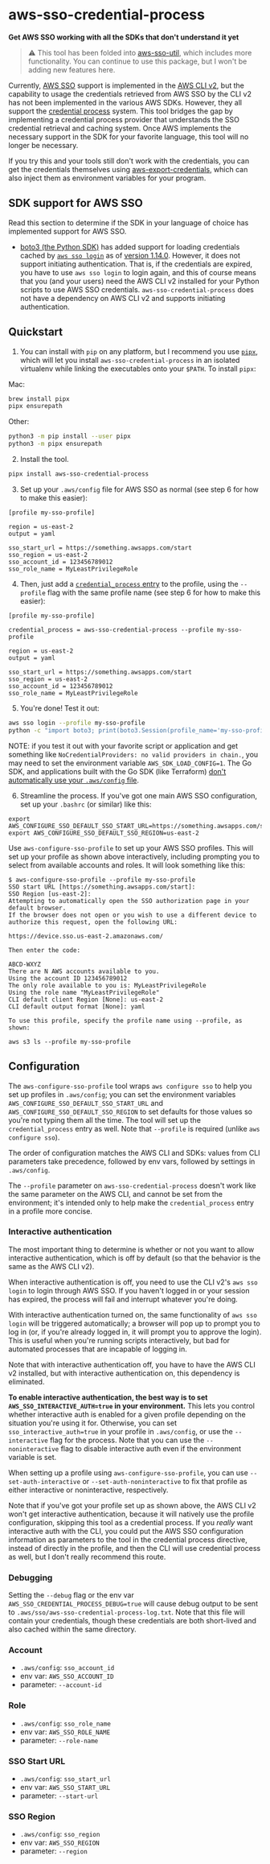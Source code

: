 # aws-sso-credential-process
**Get AWS SSO working with all the SDKs that don't understand it yet**

> :warning: This tool has been folded into [aws-sso-util](https://github.com/benkehoe/aws-sso-util), which includes more functionality. You can continue to use this package, but I won't be adding new features here.

Currently, [AWS SSO](https://aws.amazon.com/single-sign-on/) support is implemented in the [AWS CLI v2](https://aws.amazon.com/blogs/developer/aws-cli-v2-is-now-generally-available/), but the capability to usage the credentials retrieved from AWS SSO by the CLI v2 has not been implemented in the various AWS SDKs. However, they all support the [credential process](https://docs.aws.amazon.com/cli/latest/userguide/cli-configure-sourcing-external.html) system. This tool bridges the gap by implementing a credential process provider that understands the SSO credential retrieval and caching system. Once AWS implements the necessary support in the SDK for your favorite language, this tool will no longer be necessary.

If you try this and your tools still don't work with the credentials, you can get the credentials themselves using [aws-export-credentials](https://github.com/benkehoe/aws-export-credentials), which can also inject them as environment variables for your program.

## SDK support for AWS SSO

Read this section to determine if the SDK in your language of choice has implemented support for AWS SSO.

* [boto3 (the Python SDK)](boto3.amazonaws.com/v1/documentation/api/latest/index.html) has added support for loading credentials cached by [`aws sso login`](https://awscli.amazonaws.com/v2/documentation/api/latest/reference/sso/login.html) as of [version 1.14.0](https://github.com/boto/boto3/blob/develop/CHANGELOG.rst#1140). However, it does not support initiating authentication. That is, if the credentials are expired, you have to use `aws sso login` to login again, and this of course means that you (and your users) need the AWS CLI v2 installed for your Python scripts to use AWS SSO credentials. `aws-sso-credential-process` does not have a dependency on AWS CLI v2 and supports initiating authentication.

## Quickstart

1. You can install with `pip` on any platform, but I recommend you use [`pipx`](https://pipxproject.github.io/pipx/), which will let you install `aws-sso-credential-process` in an isolated virtualenv while linking the executables onto your `$PATH`. To install `pipx`:

Mac:
```bash
brew install pipx
pipx ensurepath
```

Other:
```bash
python3 -m pip install --user pipx
python3 -m pipx ensurepath
```

2. Install the tool.
```bash
pipx install aws-sso-credential-process
```

3. Set up your `.aws/config` file for AWS SSO as normal (see step 6 for how to make this easier):

```
[profile my-sso-profile]

region = us-east-2
output = yaml

sso_start_url = https://something.awsapps.com/start
sso_region = us-east-2
sso_account_id = 123456789012
sso_role_name = MyLeastPrivilegeRole
```

4. Then, just add a [`credential_process` entry](https://docs.aws.amazon.com/cli/latest/userguide/cli-configure-sourcing-external.html) to the profile, using the `--profile` flag with the same profile name (see step 6 for how to make this easier):

```
[profile my-sso-profile]

credential_process = aws-sso-credential-process --profile my-sso-profile

region = us-east-2
output = yaml

sso_start_url = https://something.awsapps.com/start
sso_region = us-east-2
sso_account_id = 123456789012
sso_role_name = MyLeastPrivilegeRole

```

5. You're done! Test it out:
```bash
aws sso login --profile my-sso-profile
python -c "import boto3; print(boto3.Session(profile_name='my-sso-profile').client('sts').get_caller_identity())"
```

NOTE: if you test it out with your favorite script or application and get something like `NoCredentialProviders: no valid providers in chain.`, you may need to set the environment variable `AWS_SDK_LOAD_CONFIG=1`. The Go SDK, and applications built with the Go SDK (like Terraform) [don't automatically use your `.aws/config` file](https://docs.aws.amazon.com/sdk-for-go/v1/developer-guide/configuring-sdk.html).


6. Streamline the process. If you've got one main AWS SSO configuration, set up your `.bashrc` (or similar) like this:
```
export AWS_CONFIGURE_SSO_DEFAULT_SSO_START_URL=https://something.awsapps.com/start
export AWS_CONFIGURE_SSO_DEFAULT_SSO_REGION=us-east-2
```

Use `aws-configure-sso-profile` to set up your AWS SSO profiles. This will set up your profile as shown above interactively, including prompting you to select from available accounts and roles. It will look something like this:
```
$ aws-configure-sso-profile --profile my-sso-profile
SSO start URL [https://something.awsapps.com/start]:
SSO Region [us-east-2]:
Attempting to automatically open the SSO authorization page in your default browser.
If the browser does not open or you wish to use a different device to authorize this request, open the following URL:

https://device.sso.us-east-2.amazonaws.com/

Then enter the code:

ABCD-WXYZ
There are N AWS accounts available to you.
Using the account ID 123456789012
The only role available to you is: MyLeastPrivilegeRole
Using the role name "MyLeastPrivilegeRole"
CLI default client Region [None]: us-east-2
CLI default output format [None]: yaml

To use this profile, specify the profile name using --profile, as shown:

aws s3 ls --profile my-sso-profile
```

## Configuration

The `aws-configure-sso-profile` tool wraps `aws configure sso` to help you set up profiles in `.aws/config`; you can set the environment variables `AWS_CONFIGURE_SSO_DEFAULT_SSO_START_URL` and `AWS_CONFIGURE_SSO_DEFAULT_SSO_REGION` to set defaults for those values so you're not typing them all the time. The tool will set up the `credential_process` entry as well. Note that `--profile` is required (unlike `aws configure sso`).

The order of configuration matches the AWS CLI and SDKs: values from CLI parameters take precedence, followed by env vars, followed by settings in `.aws/config`.

The `--profile` parameter on `aws-sso-credential-process` doesn't work like the same parameter on the AWS CLI, and cannot be set from the environment; it's intended only to help make the `credential_process` entry in a profile more concise.

### Interactive authentication

The most important thing to determine is whether or not you want to allow interactive authentication, which is off by default (so that the behavior is the same as the AWS CLI v2).

When interactive authentication is off, you need to use the CLI v2's `aws sso login` to login through AWS SSO. If you haven't logged in or your session has expired, the process will fail and interrupt whatever you're doing.

With interactive authentication turned on, the same functionality of `aws sso login` will be triggered automatically; a browser will pop up to prompt you to log in (or, if you're already logged in, it will prompt you to approve the login). This is useful when you're running scripts interactively, but bad for automated processes that are incapable of logging in.

Note that with interactive authentication off, you have to have the AWS CLI v2 installed, but with interactive authentication on, this dependency is eliminated.

**To enable interactive authentication, the best way is to set `AWS_SSO_INTERACTIVE_AUTH=true` in your environment.** This lets you control whether interactive auth is enabled for a given profile depending on the situation you're using it for. Otherwise, you can set `sso_interactive_auth=true` in your profile in `.aws/config`, or use the `--interactive` flag for the process. Note that you can use the `--noninteractive` flag to disable interactive auth even if the environment variable is set.

When setting up a profile using `aws-configure-sso-profile`, you can use `--set-auth-interactive` or `--set-auth-noninteractive` to fix that profile as either interactive or noninteractive, respectively.

Note that if you've got your profile set up as shown above, the AWS CLI v2 won't get interactive authentication, because it will natively use the profile configuration, skipping this tool as a credential process. If you *really* want interactive auth with the CLI, you could put the AWS SSO configuration information as parameters to the tool in the credential process directive, instead of directly in the profile, and then the CLI will use credential process as well, but I don't really recommend this route.

### Debugging
Setting the `--debug` flag or the env var `AWS_SSO_CREDENTIAL_PROCESS_DEBUG=true` will cause debug output to be sent to `.aws/sso/aws-sso-credential-process-log.txt`. Note that this file will contain your credentials, though these credentials are both short-lived and also cached within the same directory.

### Account

* `.aws/config`: `sso_account_id`
* env var: `AWS_SSO_ACCOUNT_ID`
* parameter: `--account-id`

### Role

* `.aws/config`: `sso_role_name`
* env var: `AWS_SSO_ROLE_NAME`
* parameter: `--role-name`

### SSO Start URL

* `.aws/config`: `sso_start_url`
* env var: `AWS_SSO_START_URL`
* parameter: `--start-url`

### SSO Region

* `.aws/config`: `sso_region`
* env var: `AWS_SSO_REGION`
* parameter: `--region`
